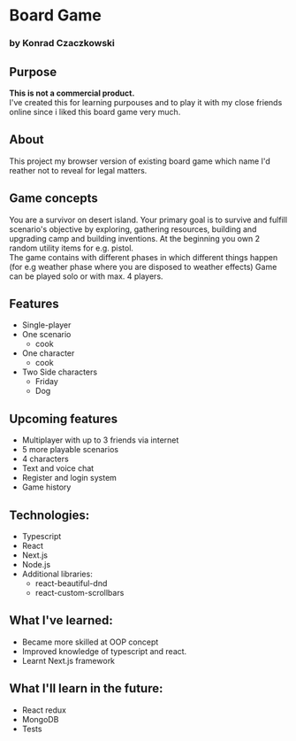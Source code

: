 # Board Game

### by Konrad Czaczkowski

## Purpose

<strong>This is not a commercial product.</strong>
<br> I've created this for learning purpouses and to play it with my close friends online since i liked this board game
very much.

## About

This project my browser version of existing board
game which name I'd reather not to reveal for legal matters.

## Game concepts

You are a survivor on desert island. Your primary goal is
to survive and fulfill scenario's objective by exploring,
gathering resources, building and upgrading camp and building inventions.
At the beginning you own 2 random utility items for e.g. pistol.
<br>
The game contains with different phases in which different things happen  (for e.g weather phase where you are disposed
to weather effects)
Game can be played solo or with max. 4 players.

## Features

* Single-player
* One scenario
    * cook
* One character
    * cook
* Two Side characters
    * Friday
    * Dog

## Upcoming features

* Multiplayer with up to 3 friends via internet
* 5 more playable scenarios
* 4 characters
* Text and voice chat
* Register and login system
* Game history

## Technologies:

* Typescript
* React
* Next.js
* Node.js
* Additional libraries:
    * react-beautiful-dnd
    * react-custom-scrollbars

## What I've learned:

* Became more skilled at OOP concept
* Improved knowledge of typescript and react.
* Learnt Next.js framework

## What I'll learn in the future:

* React redux
* MongoDB
* Tests